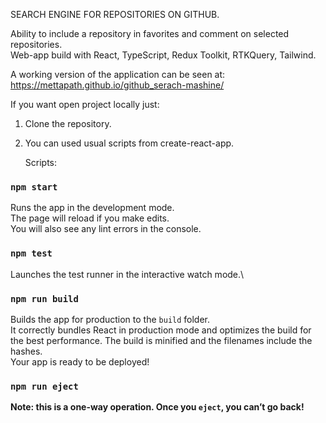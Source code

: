 SEARCH ENGINE FOR REPOSITORIES ON GITHUB.
  
  Ability to include a repository in favorites and comment on selected repositories.  
  Web-app build with React, TypeScript, Redux Toolkit, RTKQuery, Tailwind.

A working version of the application can be seen at:
https://mettapath.github.io/github_serach-mashine/

If you want open project locally just:

1. Clone the repository.

2. You can used usual scripts from create-react-app.

   Scripts:

### `npm start`

Runs the app in the development mode.\
The page will reload if you make edits.\
You will also see any lint errors in the console.

### `npm test`

Launches the test runner in the interactive watch mode.\

### `npm run build`

Builds the app for production to the `build` folder.\
It correctly bundles React in production mode and optimizes the build for the best performance.
The build is minified and the filenames include the hashes.\
Your app is ready to be deployed!

### `npm run eject`

**Note: this is a one-way operation. Once you `eject`, you can’t go back!**
